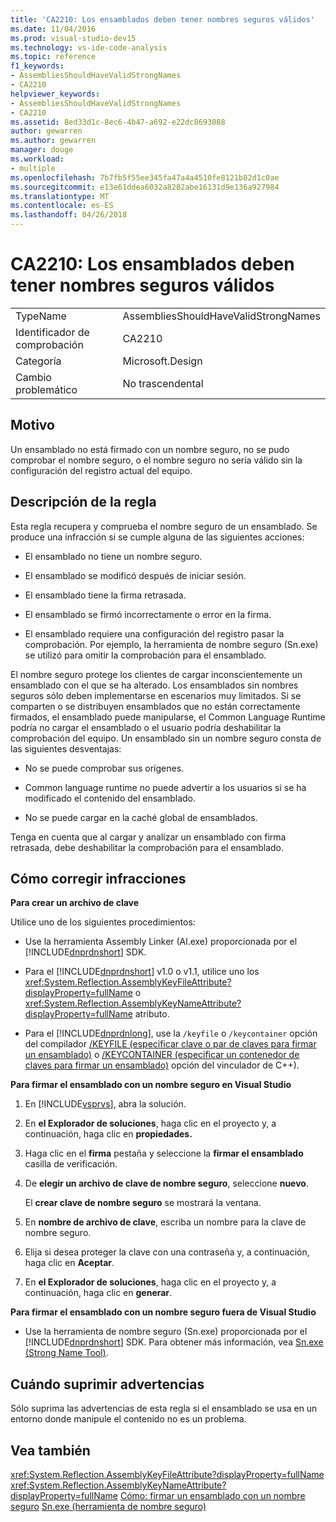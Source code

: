 ```yaml
---
title: 'CA2210: Los ensamblados deben tener nombres seguros válidos'
ms.date: 11/04/2016
ms.prod: visual-studio-dev15
ms.technology: vs-ide-code-analysis
ms.topic: reference
f1_keywords:
- AssembliesShouldHaveValidStrongNames
- CA2210
helpviewer_keywords:
- AssembliesShouldHaveValidStrongNames
- CA2210
ms.assetid: 8ed33d1c-8ec6-4b47-a692-e22dc8693088
author: gewarren
ms.author: gewarren
manager: douge
ms.workload:
- multiple
ms.openlocfilehash: 7b7fb5f55ee345fa47a4a4510fe8121b82d1c0ae
ms.sourcegitcommit: e13e61ddea6032a8282abe16131d9e136a927984
ms.translationtype: MT
ms.contentlocale: es-ES
ms.lasthandoff: 04/26/2018
---
```

# <a name="ca2210-assemblies-should-have-valid-strong-names"></a>CA2210: Los ensamblados deben tener nombres seguros válidos
|||
|-|-|
|TypeName|AssembliesShouldHaveValidStrongNames|
|Identificador de comprobación|CA2210|
|Categoría|Microsoft.Design|
|Cambio problemático|No trascendental|

## <a name="cause"></a>Motivo
 Un ensamblado no está firmado con un nombre seguro, no se pudo comprobar el nombre seguro, o el nombre seguro no sería válido sin la configuración del registro actual del equipo.

## <a name="rule-description"></a>Descripción de la regla
 Esta regla recupera y comprueba el nombre seguro de un ensamblado. Se produce una infracción si se cumple alguna de las siguientes acciones:

-   El ensamblado no tiene un nombre seguro.

-   El ensamblado se modificó después de iniciar sesión.

-   El ensamblado tiene la firma retrasada.

-   El ensamblado se firmó incorrectamente o error en la firma.

-   El ensamblado requiere una configuración del registro pasar la comprobación. Por ejemplo, la herramienta de nombre seguro (Sn.exe) se utilizó para omitir la comprobación para el ensamblado.

 El nombre seguro protege los clientes de cargar inconscientemente un ensamblado con el que se ha alterado. Los ensamblados sin nombres seguros sólo deben implementarse en escenarios muy limitados. Si se comparten o se distribuyen ensamblados que no están correctamente firmados, el ensamblado puede manipularse, el Common Language Runtime podría no cargar el ensamblado o el usuario podría deshabilitar la comprobación del equipo. Un ensamblado sin un nombre seguro consta de las siguientes desventajas:

-   No se puede comprobar sus orígenes.

-   Common language runtime no puede advertir a los usuarios si se ha modificado el contenido del ensamblado.

-   No se puede cargar en la caché global de ensamblados.

 Tenga en cuenta que al cargar y analizar un ensamblado con firma retrasada, debe deshabilitar la comprobación para el ensamblado.

## <a name="how-to-fix-violations"></a>Cómo corregir infracciones
 **Para crear un archivo de clave**

 Utilice uno de los siguientes procedimientos:

-   Use la herramienta Assembly Linker (Al.exe) proporcionada por el [!INCLUDE[dnprdnshort](../code-quality/includes/dnprdnshort_md.md)] SDK.

-   Para el [!INCLUDE[dnprdnshort](../code-quality/includes/dnprdnshort_md.md)] v1.0 o v1.1, utilice uno los <xref:System.Reflection.AssemblyKeyFileAttribute?displayProperty=fullName> o <xref:System.Reflection.AssemblyKeyNameAttribute?displayProperty=fullName> atributo.

-   Para el [!INCLUDE[dnprdnlong](../code-quality/includes/dnprdnlong_md.md)], use la `/keyfile` o `/keycontainer` opción del compilador [/KEYFILE (especificar clave o par de claves para firmar un ensamblado)](/cpp/build/reference/keyfile-specify-key-or-key-pair-to-sign-an-assembly) o [/KEYCONTAINER (especificar un contenedor de claves para firmar un ensamblado)](/cpp/build/reference/keycontainer-specify-a-key-container-to-sign-an-assembly) opción del vinculador de C++).

 **Para firmar el ensamblado con un nombre seguro en Visual Studio**

1.  En [!INCLUDE[vsprvs](../code-quality/includes/vsprvs_md.md)], abra la solución.

2.  En **el Explorador de soluciones**, haga clic en el proyecto y, a continuación, haga clic en **propiedades.**

3.  Haga clic en el **firma** pestaña y seleccione la **firmar el ensamblado** casilla de verificación.

4.  De **elegir un archivo de clave de nombre seguro**, seleccione **nuevo**.

     El **crear clave de nombre seguro** se mostrará la ventana.

5.  En **nombre de archivo de clave**, escriba un nombre para la clave de nombre seguro.

6.  Elija si desea proteger la clave con una contraseña y, a continuación, haga clic en **Aceptar**.

7.  En **el Explorador de soluciones**, haga clic en el proyecto y, a continuación, haga clic en **generar**.

 **Para firmar el ensamblado con un nombre seguro fuera de Visual Studio**

-   Use la herramienta de nombre seguro (Sn.exe) proporcionada por el [!INCLUDE[dnprdnshort](../code-quality/includes/dnprdnshort_md.md)] SDK. Para obtener más información, vea [Sn.exe (Strong Name Tool)](/dotnet/framework/tools/sn-exe-strong-name-tool).

## <a name="when-to-suppress-warnings"></a>Cuándo suprimir advertencias
 Sólo suprima las advertencias de esta regla si el ensamblado se usa en un entorno donde manipule el contenido no es un problema.

## <a name="see-also"></a>Vea también
 <xref:System.Reflection.AssemblyKeyFileAttribute?displayProperty=fullName> <xref:System.Reflection.AssemblyKeyNameAttribute?displayProperty=fullName> [Cómo: firmar un ensamblado con un nombre seguro](/dotnet/framework/app-domains/how-to-sign-an-assembly-with-a-strong-name) [Sn.exe (herramienta de nombre seguro)](/dotnet/framework/tools/sn-exe-strong-name-tool)